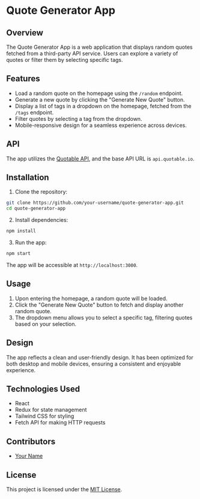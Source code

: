 
# Quote Generator App

## Overview

The Quote Generator App is a web application that displays random quotes fetched from a third-party API service. Users can explore a variety of quotes or filter them by selecting specific tags.

## Features

- Load a random quote on the homepage using the `/random` endpoint.
- Generate a new quote by clicking the "Generate New Quote" button.
- Display a list of tags in a dropdown on the homepage, fetched from the `/tags` endpoint.
- Filter quotes by selecting a tag from the dropdown.
- Mobile-responsive design for a seamless experience across devices.

## API

The app utilizes the [Quotable API](https://github.com/lukePeavey/quotable#readme), and the base API URL is `api.quotable.io`.

## Installation

1. Clone the repository:

```bash
git clone https://github.com/your-username/quote-generator-app.git
cd quote-generator-app
```

2. Install dependencies:

```bash
npm install
```

3. Run the app:

```bash
npm start
```

The app will be accessible at `http://localhost:3000`.

## Usage

1. Upon entering the homepage, a random quote will be loaded.
2. Click the "Generate New Quote" button to fetch and display another random quote.
3. The dropdown menu allows you to select a specific tag, filtering quotes based on your selection.

## Design

The app reflects a clean and user-friendly design. It has been optimized for both desktop and mobile devices, ensuring a consistent and enjoyable experience.

## Technologies Used

- React
- Redux for state management
- Tailwind CSS for styling
- Fetch API for making HTTP requests

## Contributors

- [Your Name](https://github.com/your-username)

## License

This project is licensed under the [MIT License](LICENSE).

